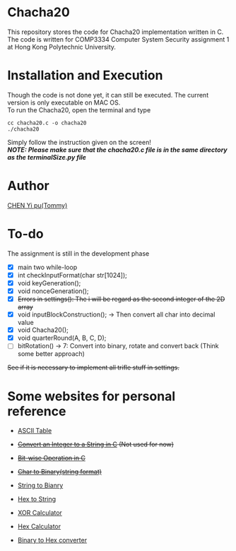 # Chacha20
This repository stores the code for Chacha20 implementation written in C.  
The code is written for COMP3334 Computer System Security assignment 1 at Hong Kong Polytechnic University.  

# Installation and Execution
Though the code is not done yet, it can still be executed. The current version is only executable on MAC OS.  
To run the Chacha20, open the terminal and type
```shell
cc chacha20.c -o chacha20
./chacha20
```
Simply follow the instruction given on the screen!  
***NOTE: Please make sure that the chacha20.c file is in the same directory as the terminalSize.py file***

# Author
[CHEN Yi pu(Tommy)](https://github.com/BanjiBear)

# To-do
The assignment is still in the development phase
- [x] main two while-loop
- [x] int checkInputFormat(char str[1024]);
- [x] void keyGeneration();
- [x] void nonceGeneration();
- [x] ~~Errors in settings(): The i will be regard as the second integer of the 2D array~~
- [x] void inputBlockConstruction(); -> Then convert all char into decimal value
- [x] void Chacha20();
- [x] void quarterRound(A, B, C, D);
- [ ] bitRotation() -> 7: Convert into binary, rotate and convert back (Think some better approach)

~~See if it is necessary to implement all trifle stuff in settings.~~

# Some websites for personal reference
- [ASCII Table](https://www.asciitable.com/)
- ~~[Convert an Integer to a String in C](https://www.delftstack.com/howto/c/how-to-convert-an-integer-to-a-string-in-c/) (Not used for now)~~
- ~~[Bit-wise Operation in C](https://www.geeksforgeeks.org/bitwise-operators-in-c-cpp/)~~
- ~~[Char to Binary(string format)](https://stackoverflow.com/questions/7863499/conversion-of-char-to-binary-in-c)~~
- [String to Bianry](https://www.rapidtables.com/convert/number/string-to-binary.html)
- [Hex to String](https://codebeautify.org/hex-string-converter)
  
- [XOR Calculator](https://xor.pw/#)
- [Hex Calculator](https://www.calculator.net/hex-calculator.html?number1=79727269&c2op=%2B&number2=E0CCDBF2&calctype=op&x=76&y=29)
- [Binary to Hex converter](https://www.rapidtables.com/convert/number/binary-to-hex.html)
